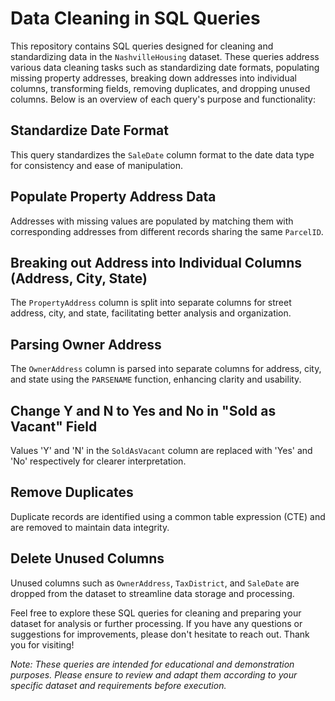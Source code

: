 # Data Cleaning in SQL Queries

This repository contains SQL queries designed for cleaning and standardizing data in the `NashvilleHousing` dataset. These queries address various data cleaning tasks such as standardizing date formats, populating missing property addresses, breaking down addresses into individual columns, transforming fields, removing duplicates, and dropping unused columns. Below is an overview of each query's purpose and functionality:

## Standardize Date Format

This query standardizes the `SaleDate` column format to the date data type for consistency and ease of manipulation.

## Populate Property Address Data

Addresses with missing values are populated by matching them with corresponding addresses from different records sharing the same `ParcelID`.

## Breaking out Address into Individual Columns (Address, City, State)

The `PropertyAddress` column is split into separate columns for street address, city, and state, facilitating better analysis and organization.

## Parsing Owner Address

The `OwnerAddress` column is parsed into separate columns for address, city, and state using the `PARSENAME` function, enhancing clarity and usability.

## Change Y and N to Yes and No in "Sold as Vacant" Field

Values 'Y' and 'N' in the `SoldAsVacant` column are replaced with 'Yes' and 'No' respectively for clearer interpretation.

## Remove Duplicates

Duplicate records are identified using a common table expression (CTE) and are removed to maintain data integrity.

## Delete Unused Columns

Unused columns such as `OwnerAddress`, `TaxDistrict`, and `SaleDate` are dropped from the dataset to streamline data storage and processing.

Feel free to explore these SQL queries for cleaning and preparing your dataset for analysis or further processing. If you have any questions or suggestions for improvements, please don't hesitate to reach out. Thank you for visiting!

*Note: These queries are intended for educational and demonstration purposes. Please ensure to review and adapt them according to your specific dataset and requirements before execution.*
